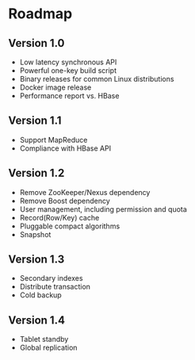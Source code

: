 # Roadmap

## Version 1.0
* Low latency synchronous API
* Powerful one-key build script
* Binary releases for common Linux distributions
* Docker image release
* Performance report vs. HBase

## Version 1.1
* Support MapReduce
* Compliance with HBase API

## Version 1.2
* Remove ZooKeeper/Nexus dependency
* Remove Boost dependency
* User management, including permission and quota
* Record(Row/Key) cache
* Pluggable compact algorithms
* Snapshot

## Version  1.3
* Secondary indexes
* Distribute transaction
* Cold backup

## Version 1.4
* Tablet standby
* Global replication
